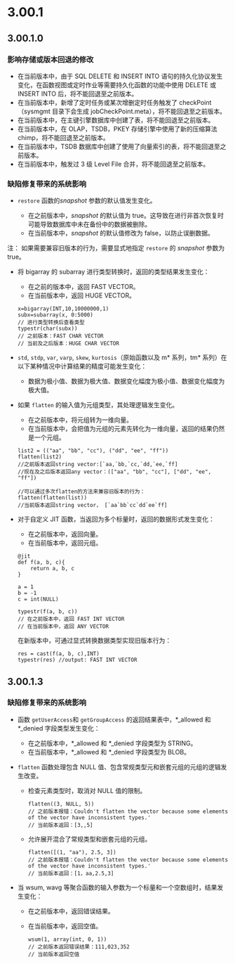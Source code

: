 # 3.00.1

## 3.00.1.0

### 影响存储或版本回退的修改

* 在当前版本中，由于 SQL DELETE 和 INSERT INTO 语句的持久化协议发生变化，在函数视图或定时作业等需要持久化函数的功能中使用
  DELETE 或 INSERT INTO 后，将不能回退至之前版本。
* 在当前版本中，新增了定时任务或某次增删定时任务触发了 checkPoint（sysmgmt 目录下会生成
  jobCheckPoint.meta），将不能回退至之前版本。
* 在当前版本中，在主键引擎数据库中创建了表，将不能回退至之前版本。
* 在当前版本中，在 OLAP，TSDB，PKEY 存储引擎中使用了新的压缩算法
  chimp，将不能回退至之前版本。
* 在当前版本中，TSDB 数据库中创建了使用了向量索引的表，将不能回退至之前版本。
* 在当前版本中，触发过 3 级 Level File 合并，将不能回退至之前版本。

### 缺陷修复带来的系统影响

* `restore` 函数的*snapshot* 参数的默认值发生变化。

  + 在之前版本中，*snapshot* 的默认值为
    true。这导致在进行非首次恢复时可能导致数据库中未在备份中的数据被删除。
  + 在当前版本中，*snapshot* 的默认值修改为 false，以防止误删数据。

注： 如果需要兼容旧版本的行为，需要显式地指定 `restore` 的
*snapshot* 参数为 true。

* 将 bigarray 的 subarray 进行类型转换时，返回的类型结果发生变化：

  + 在之前的版本中，返回 FAST <DATATYPE> VECTOR。
  + 在当前版本中，返回 HUGE <DATATYPE> VECTOR。

  ```
  x=bigarray(INT,10,10000000,1)
  subx=subarray(x, 0:5000)
  // 进行类型转换后查看类型
  typestr(char(subx))
  // 之前版本：FAST CHAR VECTOR
  // 当前及之后版本：HUGE CHAR VECTOR
  ```
* `std`, `stdp`, `var`,
  `varp`, `skew`,
  `kurtosis`（原始函数以及 m\* 系列，tm\* 系列）在以下某种情况中计算结果的精度可能发生变化：
  + 数据为极小值、数据为极大值、数据变化幅度为极小值、数据变化幅度为极大值。
* 如果 `flatten` 的输入值为元组类型，其处理逻辑发生变化。

  + 在之前版本中，将元组转为一维向量。
  + 在当前版本中，会把值为元组的元素先转化为一维向量，返回的结果仍然是一个元组。

  ```
  list2 = (("aa", "bb", "cc"), ("dd", "ee", "ff"))
  flatten(list2)
  //之前版本返回string vector:[`aa,`bb,`cc,`dd,`ee,`ff]
  //现在及之后版本返回any vector：(["aa", "bb", "cc"], ["dd", "ee", "ff"])

  //可以通过多次flatten的方法来兼容旧版本的行为：
  flatten(flatten(list))
  //当前版本返回string vector， [`aa`bb`cc`dd`ee`ff]
  ```
* 对于自定义 JIT 函数，当返回为多个标量时，返回的数据形式发生变化：

  + 在之前版本中，返回向量。
  + 在当前版本中，返回元组。

  ```
  @jit
  def f(a, b, c){
      return a, b, c
  }

  a = 1
  b = -1
  c = int(NULL)

  typestr(f(a, b, c))
  // 在之前版本中，返回 FAST INT VECTOR
  // 在当前版本中，返回 ANY VECTOR
  ```

  在新版本中，可通过显式转换数据类型实现旧版本行为：

  ```
  res = cast(f(a, b, c),INT)
  typestr(res) //output: FAST INT VECTOR
  ```

## 3.00.1.3

### 缺陷修复带来的系统影响

* 函数 `getUserAccess`和 `getGroupAccess`
  的返回结果表中，\*\_allowed 和 \*\_denied 字段类型发生变化：

  + 在之前版本中，\*\_allowed 和 \*\_denied 字段类型为 STRING。
  + 在当前版本中，\*\_allowed 和 \*\_denied 字段类型为 BLOB。
* `flatten` 函数处理包含 NULL 值、包含常规类型元和嵌套元组的元组的逻辑发生改变。

  + 检查元素类型时，取消对 NULL 值的限制。

    ```
    flatten((3, NULL, 5))
    // 之前版本报错：Couldn't flatten the vector because some elements of the vector have inconsistent types.'
    // 当前版本返回：[3,,5]
    ```
  + 允许展开混合了常规类型和嵌套元组的元组。

    ```
    flatten([(1, "aa"), 2.5, 3])
    // 之前版本报错：Couldn't flatten the vector because some elements of the vector have inconsistent types.'
    // 当前版本返回：[1，aa,2.5,3]
    ```
* 当 wsum, wavg 等聚合函数的输入参数为一个标量和一个空数组时，结果发生变化：

  + 在之前版本中，返回错误结果。
  + 在当前版本中，返回空值。

    ```
    wsum(1, array(int, 0, 1))
    // 之前版本返回错误结果：111,023,352
    // 当前版本返回空值
    ```

